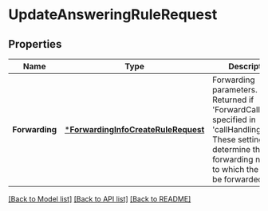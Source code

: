 # UpdateAnsweringRuleRequest

## Properties
Name | Type | Description | Notes
------------ | ------------- | ------------- | -------------
**Forwarding** | [***ForwardingInfoCreateRuleRequest**](ForwardingInfoCreateRuleRequest.md) | Forwarding parameters. Returned if &#39;ForwardCalls&#39; is specified in &#39;callHandlingAction&#39;. These settings determine the forwarding numbers to which the call will be forwarded | [optional] [default to null]

[[Back to Model list]](../README.md#documentation-for-models) [[Back to API list]](../README.md#documentation-for-api-endpoints) [[Back to README]](../README.md)


